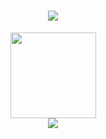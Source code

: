 <h1 align="center"> <a href="https://sunguoqi.com/"> <img src="https://readme-typing-svg.herokuapp.com?lines=%E4%BB%8A%E6%97%A5%E4%BA%8B%EF%BC%8C%E4%BB%8A%E6%97%A5%E6%AF%95;Forever+be+humble&center=true&size=27"> </a> </h1>
<div align="center"> <img height="137px"  src="https://github-readme-stats.vercel.app/api?username=linmuhan&show_icons=true&theme=radical"/></div>
<div align="center"> <img weight="237px"  src="https://github-readme-stats.vercel.app/api/top-langs/?username=linmuhan&layout=compact&langs_count=6&show_icons=true&theme=radical" /> </div>
